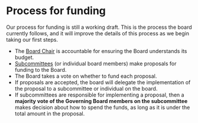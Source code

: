 # Process for funding

Our process for funding is still a working draft.
This is the process the board currently follows, and it will improve the details of this process as we begin taking our first steps.

- The [Board Chair](#board-chair) is accountable for ensuring the Board understands its budget.
- [Subcommittees](#subcommittees) (or individual board members) make proposals for funding to the Board.
- The Board takes a vote on whether to fund each proposal.
- If proposals are accepted, the board will delegate the implementation of the proposal to a subcommittee or individual on the board.
- If subcommittees are responsible for implementing a proposal, then a **majority vote of the Governing Board members on the subcommittee** makes decision about how to spend the funds, as long as it is under the total amount in the proposal.   
